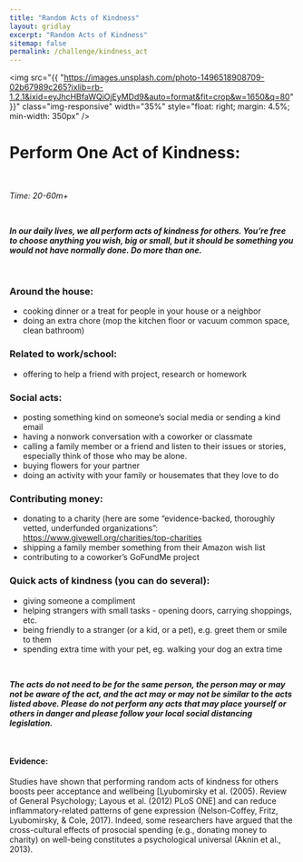 ```yaml
---
title: "Random Acts of Kindness"
layout: gridlay
excerpt: "Random Acts of Kindness"
sitemap: false
permalink: /challenge/kindness_act
---
```



<img src="{{ "https://images.unsplash.com/photo-1496518908709-02b67989c265?ixlib=rb-1.2.1&ixid=eyJhcHBfaWQiOjEyMDd9&auto=format&fit=crop&w=1650&q=80" }}" class="img-responsive" width="35%" style="float: right; margin: 4.5%; min-width: 350px" />


# Perform One Act of Kindness: 

&nbsp;

*Time: 20-60m+*

&nbsp;

***In our daily lives, we all perform acts of kindness for others. You’re free to choose anything you wish, big or small, but it should be something you would not have normally done. Do more than one.***

&nbsp;
&nbsp;
&nbsp;

### Around the house:
- cooking dinner or a treat for people in your house or a neighbor
- doing an extra chore (mop the kitchen floor or vacuum common space, clean bathroom)

### Related to work/school:
- offering to help a friend with project, research or homework

### Social acts:
- posting something kind on someone’s social media or sending a kind email
- having a nonwork conversation with a coworker or classmate
- calling a family member or a friend and listen to their issues or stories, especially think of those who may be alone.
- buying flowers for your partner
- doing an activity with your family or housemates that they love to do

### Contributing money:
- donating to a charity (here are some “evidence-backed, thoroughly vetted, underfunded organizations”: https://www.givewell.org/charities/top-charities
- shipping a family member something from their Amazon wish list
- contributing to a coworker’s GoFundMe project

### Quick acts of kindness (you can do several):
- giving someone a compliment
- helping strangers with small tasks - opening doors, carrying shoppings, etc.
- being friendly to a stranger (or a kid, or a pet), e.g. greet them or smile to them
- spending extra time with your pet, eg. walking your dog an extra time

&nbsp;
&nbsp;

***The acts do not need to be for the same person, the person may or may not be aware of the act, and the act may or may not be similar to the acts listed above. Please do not perform any acts that may place yourself or others in danger and please follow your local social distancing legislation.***

&nbsp;
&nbsp;
&nbsp;

#### Evidence: 
Studies have shown that performing random acts of kindness for others boosts peer acceptance and wellbeing [Lyubomirsky et al. (2005). Review of General Psychology; Layous et al. (2012) PLoS ONE] and can reduce inflammatory-related patterns of gene expression (Nelson-Coffey, Fritz, Lyubomirsky, & Cole, 2017). Indeed, some researchers have argued that the cross-cultural effects of prosocial spending (e.g., donating money to charity) on well-being constitutes a psychological universal (Aknin et al., 2013). 

&nbsp;
&nbsp;
